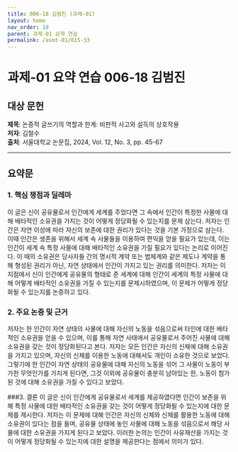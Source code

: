 ```yaml
---
title: 006-18 김범진 (과제-01)
layout: home
nav_order: 18
parent: 과제-01 요약 연습
permalink: /asmt-01/015-33
---
```


# 과제-01 요약 연습 006-18 김범진 

## 대상 문헌  
**제목**: 논증적 글쓰기의 역할과 한계: 비판적 사고와 설득의 상호작용  
**저자**: 김철수  
**출처**: 서울대학교 논문집, 2024, Vol. 12, No. 3, pp. 45-67  

---

## 요약문  
### 1. 핵심 쟁점과 딜레마
이 글은 신이 공유물로서 인간에게 세계를 주었다면 그 속에서 인간이 특정한 사물에 대해 배타적인 소유권을 가지는 것이 어떻게 정당화될 수 있는지를 문제 삼는다. 저자는 인간은 자연 이성에 따라 자신의 보존에 대한 권리가 있다는 것을 기본 가정으로 삼는다. 이때 인간은 생존을 위해서 세계 속 사물들을 이용하여 편익을 얻을 필요가 있는데, 이는 인간이 세계 속 특정 사물에 대해 배타적인 소유권을 가질 필요가 있다는 논리로 이어진다. 이 때의 소유권은 당사자들 간의 명시적 계약 또는 법체계와 같은 제도나 계약을 통해 형성된 권리가 아닌, 자연 상태에서 인간이 가지고 있는 권리를 의미한다. 저자는 이 지점에서 신이 인간에게 공유물의 형태로 준 세계에 대해 인간이 세계의 특정 사물에 대해 어떻게 배타적인 소유권을 가질 수 있는지를 문제시하였으며, 이 문제가 어떻게 정당화될 수 있는지를 논증하고 있다. 

### 2. 주요 논증 및 근거 
저자는 한 인간이 자연 상태의 사물에 대해 자신의 노동을 섞음으로써 타인에 대한 배타적인 소유권을 얻을 수 있으며, 이를 통해 자연 사태에서 공유물로서 주어진 사물에 대해 소유권을 갖는 것이 정당화된다고 본다. 저자는 모든 인간은 자신의 신체에 대해 소유권을 가지고 있으며, 자신의 신체를 이용한 노동에 대해서도 개인이 소유한 것으로 보았다. 그렇기에 한 인간이 자연 상태의 공유물에 대해 자신의 노동을 섞어 그 사물이 노동이 부가한 무엇인가를 가지게 된다면, 그것 이외에 공유물이 충분히 남아있는 한, 노동이 첨가된 것에 대해 소유권을 가질 수 있다고 보았다. 

###3. 결론
이 글은 신이 인간에게 공유물로서 세계를 제공하였다면 인간이 보존을 위해 특정 사물에 대한 배타적인 소유권을 갖는 것이 어떻게 정당화될 수 있는지에 대한 문제를 제시한다. 저자는 이 문제에 대해 인간은 자신의 신체와 신체를 활용한 노동에 대해 소유권이 있다는 점을 들며, 공유물 상태에 놓인 사물에 대해 노동을 섞음으로서 해당 사물에 대한 소유권을 가지게 된다고 보았다. 이러한 논의는 인간이 사유재산을 가지는 것이 어떻게 정당화될 수 있는지에 대한 설명을 제공한다는 점에서 의미가 있다. 